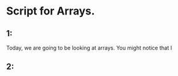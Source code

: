 # Script for Arrays.

## 1:

Today, we are going to be looking at arrays. You might notice that I

## 2:
